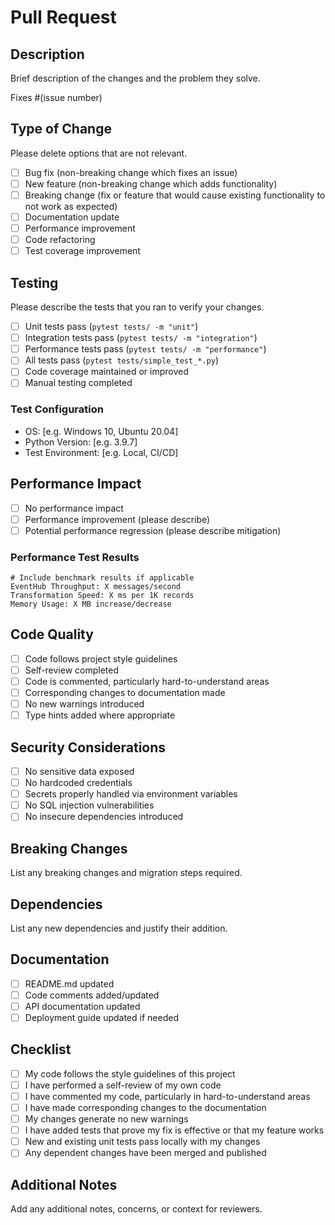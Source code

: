 # Pull Request

## Description
Brief description of the changes and the problem they solve.

Fixes #(issue number)

## Type of Change
Please delete options that are not relevant.

- [ ] Bug fix (non-breaking change which fixes an issue)
- [ ] New feature (non-breaking change which adds functionality)
- [ ] Breaking change (fix or feature that would cause existing functionality to not work as expected)
- [ ] Documentation update
- [ ] Performance improvement
- [ ] Code refactoring
- [ ] Test coverage improvement

## Testing
Please describe the tests that you ran to verify your changes.

- [ ] Unit tests pass (`pytest tests/ -m "unit"`)
- [ ] Integration tests pass (`pytest tests/ -m "integration"`)
- [ ] Performance tests pass (`pytest tests/ -m "performance"`)
- [ ] All tests pass (`pytest tests/simple_test_*.py`)
- [ ] Code coverage maintained or improved
- [ ] Manual testing completed

### Test Configuration
- OS: [e.g. Windows 10, Ubuntu 20.04]
- Python Version: [e.g. 3.9.7]
- Test Environment: [e.g. Local, CI/CD]

## Performance Impact
- [ ] No performance impact
- [ ] Performance improvement (please describe)
- [ ] Potential performance regression (please describe mitigation)

### Performance Test Results
```
# Include benchmark results if applicable
EventHub Throughput: X messages/second
Transformation Speed: X ms per 1K records
Memory Usage: X MB increase/decrease
```

## Code Quality
- [ ] Code follows project style guidelines
- [ ] Self-review completed
- [ ] Code is commented, particularly hard-to-understand areas
- [ ] Corresponding changes to documentation made
- [ ] No new warnings introduced
- [ ] Type hints added where appropriate

## Security Considerations
- [ ] No sensitive data exposed
- [ ] No hardcoded credentials
- [ ] Secrets properly handled via environment variables
- [ ] No SQL injection vulnerabilities
- [ ] No insecure dependencies introduced

## Breaking Changes
List any breaking changes and migration steps required.

## Dependencies
List any new dependencies and justify their addition.

## Documentation
- [ ] README.md updated
- [ ] Code comments added/updated
- [ ] API documentation updated
- [ ] Deployment guide updated if needed

## Checklist
- [ ] My code follows the style guidelines of this project
- [ ] I have performed a self-review of my own code
- [ ] I have commented my code, particularly in hard-to-understand areas
- [ ] I have made corresponding changes to the documentation
- [ ] My changes generate no new warnings
- [ ] I have added tests that prove my fix is effective or that my feature works
- [ ] New and existing unit tests pass locally with my changes
- [ ] Any dependent changes have been merged and published

## Additional Notes
Add any additional notes, concerns, or context for reviewers.
